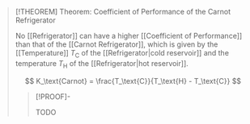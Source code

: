 >[!THEOREM] Theorem: Coefficient of Performance of the Carnot Refrigerator
>
>No [[Refrigerator]] can have a higher [[Coefficient of Performance]] than that of the [[Carnot Refrigerator]], which is given by the [[Temperature]] $T_\text{C}$ of the [[Refrigerator|cold reservoir]] and the temperature $T_\text{H}$ of the [[Refrigerator|hot reservoir]].
>
>$$
>K_\text{Carnot} = \frac{T_\text{C}}{T_\text{H} - T_\text{C}}
>$$
>
>>[!PROOF]-
>>
>>TODO
>>
>